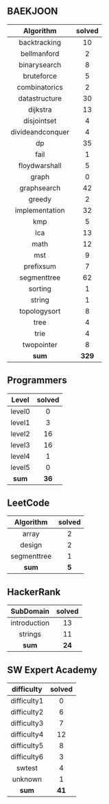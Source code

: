 ## BAEKJOON
|    Algorithm    | solved |
| :-------------: | :----: |
|backtracking|10|
|bellmanford|2|
|binarysearch|8|
|bruteforce|5|
|combinatorics|2|
|datastructure|30|
|dijkstra|13|
|disjointset|4|
|divideandconquer|4|
|dp|35|
|fail|1|
|floydwarshall|5|
|graph|0|
|graphsearch|42|
|greedy|2|
|implementation|32|
|kmp|5|
|lca|13|
|math|12|
|mst|9|
|prefixsum|7|
|segmenttree|62|
|sorting|1|
|string|1|
|topologysort|8|
|tree|4|
|trie|4|
|twopointer|8|
| **sum** | **329**|

## Programmers
|    Level    | solved |
| :-------------: | :----: |
|level0|0|
|level1|3|
|level2|16|
|level3|16|
|level4|1|
|level5|0|
| **sum** | **36**|

## LeetCode
|    Algorithm    | solved |
| :-------------: | :----: |
|array|2|
|design|2|
|segmenttree|1|
| **sum** | **5**|

## HackerRank
|    SubDomain    | solved |
| :-------------: | :----: |
|introduction|13|
|strings|11|
| **sum** | **24**|

## SW Expert Academy
|    difficulty    | solved |
| :-------------: | :----: |
|difficulty1|0|
|difficulty2|6|
|difficulty3|7|
|difficulty4|12|
|difficulty5|8|
|difficulty6|3|
|swtest|4|
|unknown|1|
| **sum** | **41**|

